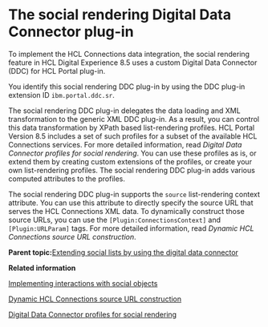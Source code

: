 # The social rendering Digital Data Connector plug-in 

To implement the HCL Connections data integration, the social rendering feature in HCL Digital Experience 8.5 uses a custom Digital Data Connector \(DDC\) for HCL Portal plug-in.

You identify this social rendering DDC plug-in by using the DDC plug-in extension ID `ibm.portal.ddc.sr`.

The social rendering DDC plug-in delegates the data loading and XML transformation to the generic XML DDC plug-in. As a result, you can control this data transformation by XPath based list-rendering profiles. HCL Portal Version 8.5 includes a set of such profiles for a subset of the available HCL Connections services. For more detailed information, read *Digital Data Connector profiles for social rendering*. You can use these profiles as is, or extend them by creating custom extensions of the profiles, or create your own list-rendering profiles. The social rendering DDC plug-in adds various computed attributes to the profiles.

The social rendering DDC plug-in supports the `source` list-rendering context attribute. You can use this attribute to directly specify the source URL that serves the HCL Connections XML data. To dynamically construct those source URLs, you can use the `[Plugin:ConnectionsContext]` and `[Plugin:URLParam]` tags. For more detailed information, read *Dynamic HCL Connections source URL construction*.

**Parent topic:**[Extending social lists by using the digital data connector ](../social/soc_rendr_xtnd_sl_by_plrf.md)

**Related information**  


[Implementing interactions with social objects ](../wcm/wcm_dev_impl_intrax_soc_objects.md)

[Dynamic HCL Connections source URL construction ](../social/soc_rendr_dyn_conn_srcurl_cnstrct.md)

[Digital Data Connector profiles for social rendering ](../social/soc_rendr_lst_rndr_prfls.md)

